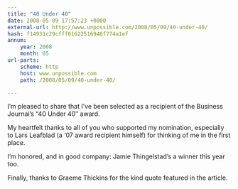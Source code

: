 ```yaml
---
title: "40 Under 40"
date: 2008-05-09 17:57:23 +0000
external-url: http://www.unpossible.com/2008/05/09/40-under-40/
hash: f14931c29cfff01622516946f774a1ef
annum:
    year: 2008
    month: 05
url-parts:
    scheme: http
    host: www.unpossible.com
    path: /2008/05/09/40-under-40/

---
```


I’m pleased to share that I’ve been selected as a recipient of the Business Journal’s “40 Under 40″ award. 

My heartfelt thanks to all of you who supported my nomination, especially to Lars Leafblad (a ‘07 award recipient himself) for thinking of me in the first place.  

I’m honored, and in good company:  Jamie Thingelstad’s a winner this year too.

Finally, thanks to Graeme Thickins for the kind quote featured in the article.

